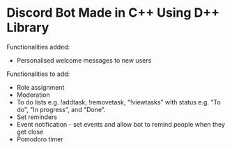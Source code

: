 # Discord Bot Made in C++ Using D++ Library

Functionalities added:
- Personalised welcome messages to new users

Functionalities to add:
- Role assignment
- Moderation
- To do lists e.g. !addtask, !removetask, "!viewtasks" with status e.g. "To do", "In progress", and "Done".
- Set reminders
- Event notification - set events and allow bot to remind people when they get close
- Pomodoro timer